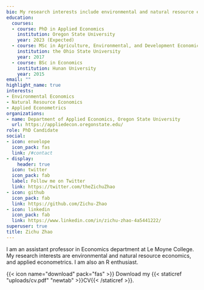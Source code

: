 ```yaml
---
bio: My research interests include environmental and natural resource economics, applied econometrics.
education:
  courses:
  - course: PhD in Applied Economics
    institution: Oregon State University
    year: 2023 (Expected)
  - course: MSc in Agriculture, Environmental, and Development Economics
    institution: the Ohio State University
    year: 2017
  - course: BSc in Economics
    institution: Hunan University
    year: 2015
email: ""
highlight_name: true
interests:
- Environmental Economics
- Natural Resource Economics
- Applied Econometrics
organizations:
- name: Department of Applied Economics, Oregon State University
  url: https://appliedecon.oregonstate.edu/
role: PhD Candidate
social:
- icon: envelope
  icon_pack: fas
  link: /#contact
- display:
    header: true
  icon: twitter
  icon_pack: fab
  label: Follow me on Twitter
  link: https://twitter.com/theZichuZhao
- icon: github
  icon_pack: fab
  link: https://github.com/Zichu-Zhao
- icon: linkedin
  icon_pack: fab
  link: https://www.linkedin.com/in/zichu-zhao-4a5441222/
superuser: true
title: Zichu Zhao
---
```


I am an assistant professor in Economics department at Le Moyne College. My research interests are environmental and natural resource economics, and applied econometrics. I am also an R enthusiast.

{{< icon name="download" pack="fas" >}} Download my {{< staticref "uploads/cv.pdf" "newtab" >}}CV{{< /staticref >}}. 